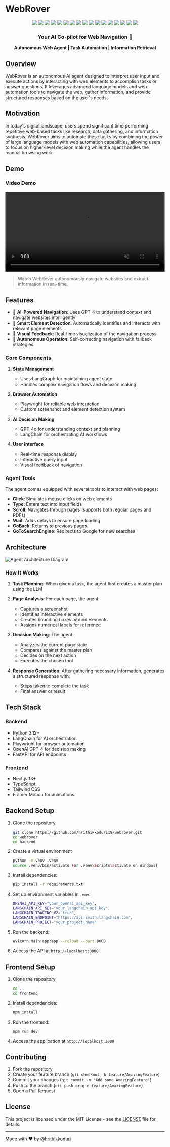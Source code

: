 # WebRover

<div align="center">
  <!-- Backend -->
  <img src="https://img.shields.io/badge/Python-3776AB?style=for-the-badge&logo=python&logoColor=white" />
  <img src="https://img.shields.io/badge/FastAPI-009688?style=for-the-badge&logo=fastapi&logoColor=white" />
  <img src="https://img.shields.io/badge/OpenAI-412991?style=for-the-badge&logo=openai&logoColor=white" />
  <img src="https://img.shields.io/badge/LangChain-121212?style=for-the-badge&logo=chainlink&logoColor=white" />
  <img src="https://img.shields.io/badge/LangGraph-FF6B6B?style=for-the-badge&logo=graph&logoColor=white" />
  <img src="https://img.shields.io/badge/Playwright-2EAD33?style=for-the-badge&logo=playwright&logoColor=white" />
  <img src="https://img.shields.io/badge/Pillow-3776AB?style=for-the-badge&logo=python&logoColor=white" />
  <img src="https://img.shields.io/badge/uvicorn-499848?style=for-the-badge&logo=gunicorn&logoColor=white" />
  
  <!-- Frontend -->
  <img src="https://img.shields.io/badge/Next.js-000000?style=for-the-badge&logo=next.js&logoColor=white" />
  <img src="https://img.shields.io/badge/TypeScript-3178C6?style=for-the-badge&logo=typescript&logoColor=white" />
  <img src="https://img.shields.io/badge/Tailwind_CSS-38B2AC?style=for-the-badge&logo=tailwind-css&logoColor=white" />
  <img src="https://img.shields.io/badge/Framer_Motion-0055FF?style=for-the-badge&logo=framer&logoColor=white" />
  <img src="https://img.shields.io/badge/React-61DAFB?style=for-the-badge&logo=react&logoColor=black" />
  
  <!-- Development Tools -->
  <img src="https://img.shields.io/badge/Node.js-339933?style=for-the-badge&logo=node.js&logoColor=white" />
  <img src="https://img.shields.io/badge/npm-CB3837?style=for-the-badge&logo=npm&logoColor=white" />
  <img src="https://img.shields.io/badge/ESLint-4B32C3?style=for-the-badge&logo=eslint&logoColor=white" />
  <img src="https://img.shields.io/badge/Nodemon-76D04B?style=for-the-badge&logo=nodemon&logoColor=white" />

  <h3>Your AI Co-pilot for Web Navigation 🚀</h3>

  <p align="center">
    <b>Autonomous Web Agent | Task Automation | Information Retrieval</b>
  </p>
</div>


## Overview

WebRover is an autonomous AI agent designed to interpret user input and execute actions by interacting with web elements to accomplish tasks or answer questions. It leverages advanced language models and web automation tools to navigate the web, gather information, and provide structured responses based on the user's needs.

## Motivation

In today's digital landscape, users spend significant time performing repetitive web-based tasks like research, data gathering, and information synthesis. WebRover aims to automate these tasks by combining the power of large language models with web automation capabilities, allowing users to focus on higher-level decision making while the agent handles the manual browsing work.

## Demo

### Video Demo
<div align="center">
  <video width="100%" autoplay loop muted playsinline>
    <source src="assets/demo_edit_149.mp4" type="video/mp4">
  </video>

</div>

> Watch WebRover autonomously navigate websites and extract information in real-time.


## Features

- 🤖 **AI-Powered Navigation**: Uses GPT-4 to understand context and navigate websites intelligently
- 🎯 **Smart Element Detection**: Automatically identifies and interacts with relevant page elements
- 📸 **Visual Feedback**: Real-time visualization of the navigation process
- 🔄 **Autonomous Operation**: Self-correcting navigation with fallback strategies

### Core Components

1. **State Management**
   - Uses LangGraph for maintaining agent state
   - Handles complex navigation flows and decision making

2. **Browser Automation**
   - Playwright for reliable web interaction
   - Custom screenshot and element detection system

3. **AI Decision Making**
   - GPT-4o for understanding context and planning
   - LangChain for orchestrating AI workflows

4. **User Interface**
   - Real-time response display
   - Interactive query input
   - Visual feedback of navigation

### Agent Tools

The agent comes equipped with several tools to interact with web pages:

- **Click**: Simulates mouse clicks on web elements
- **Type**: Enters text into input fields
- **Scroll**: Navigates through pages (supports both regular pages and PDFs)
- **Wait**: Adds delays to ensure page loading
- **GoBack**: Returns to previous pages
- **GoToSearchEngine**: Redirects to Google for new searches

## Architecture

![Agent Architecture Diagram](/assets/agent_diagram.png)



### How It Works

1. **Task Planning**: When given a task, the agent first creates a master plan using the LLM

2. **Page Analysis**: For each page, the agent:
   - Captures a screenshot
   - Identifies interactive elements
   - Creates bounding boxes around elements
   - Assigns numerical labels for reference

3. **Decision Making**: The agent:
   - Analyzes the current page state
   - Compares against the master plan
   - Decides on the next action
   - Executes the chosen tool

4. **Response Generation**: After gathering necessary information, generates a structured response with:
   - Steps taken to complete the task
   - Final answer or result


## Tech Stack

### Backend
- Python 3.12+
- LangChain for AI orchestration
- Playwright for browser automation
- OpenAI GPT-4 for decision making
- FastAPI for API endpoints

### Frontend
- Next.js 13+
- TypeScript
- Tailwind CSS
- Framer Motion for animations

## Backend Setup

1. Clone the repository
   ```bash
   git clone https://github.com/hrithikkoduri18/webrover.git
   cd webrover
   cd backend
   ```

2. Create a virtual environment
   ```bash
   python -m venv .venv
   source .venv/bin/activate (or .venv\Scripts\activate on Windows)
   ```

3. Install dependencies:
    ```bash
    pip install -r requirements.txt
    ```

4. Set up environment variables in `.env`:
    ```bash
    OPENAI_API_KEY="your_openai_api_key",
    LANGCHAIN_API_KEY="your_langchain_api_key",
    LANGCHAIN_TRACING_V2="true",
    LANGCHAIN_ENDPOINT="https://api.smith.langchain.com",
    LANGCHAIN_PROJECT="your_project_name"
    ```

5. Run the backend:
    ```bash
    uvicorn main.app:app --reload --port 8000
    ```

6. Access the API at `http://localhost:8000`

## Frontend Setup

1. Clone the repository
   ```bash
   cd ..
   cd frontend
   ```

2. Install dependencies:
    ```bash
    npm install
    ```

3. Run the frontend:
    ```bash
    npm run dev
    ```

4. Access the application at `http://localhost:3000`


## Contributing

1. Fork the repository
2. Create your feature branch (`git checkout -b feature/AmazingFeature`)
3. Commit your changes (`git commit -m 'Add some AmazingFeature'`)
4. Push to the branch (`git push origin feature/AmazingFeature`)
5. Open a Pull Request

## License

This project is licensed under the MIT License - see the [LICENSE](LICENSE) file for details.

---

Made with ❤️ by [@hrithikkoduri](https://github.com/hrithikkoduri)
